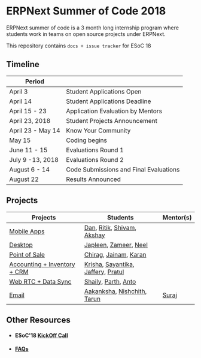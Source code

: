 # ERPNext Summer of Code 2018

ERPNext summer of code is a 3 month long internship program where students work in teams on open source projects under ERPNext.

This repository contains `docs + issue tracker` for ESoC 18 

## Timeline

| Period |  | 
| -------- | -------- | 
| April 3          | Student Applications Open             | 
| April 14         | Student Applications Deadline         | 
| April 15 - 23    |  Application Evaluation by Mentors    | 
|April 23, 2018    |  Student Projects Announcement        | 
| April 23 - May 14| Know Your Community                   | 
| May 15           |   Coding begins                       | 
| June 11 - 15     | Evaluations Round 1                   |
|  July 9 -13, 2018|Evaluations Round 2                    | 
|  August 6 - 14   | Code Submissions and Final Evaluations| 
|  August 22       | Results Announced                     | 


## Projects 


| Projects | Students | Mentor(s) |
| -------- | --------| -------- |
|[Mobile Apps](https://github.com/frappe/esoc-18/Projects/MobileApps.md)|[Dan](), [Ritik](https://), [Shivam](https://), [Akshay](https://)| |
|[Desktop](https://github.com/frappe/esoc-18/Projects/DESKTOP.md)|[Japleen](https://), [Zameer](https://), [Neel](https://)| |
|[Point of Sale](https://github.com/frappe/esoc-18/Projects/POS.md)|[Chirag](https://), [Jainam](https://), [Karan](https://)| |
|[Accounting + Inventory + CRM](https://github.com/frappe/esoc-18/Projects/ACCOUNTING.md)|[Krisha](https://), [Sayantika](https://), [Jaffery](https://), [Pratul](https://)| |
|[Web RTC + Data Sync](https://github.com/frappe/esoc-18/Projects/WebRTC.md)|[Shaily](https://), [Parth](https://), [Anto](https://)| |
|[Email](https://github.com/frappe/esoc-18/Projects/EMAIL.md)|[Aakanksha](https://github.com/accakks), [Nishchith](https://github.com/inishchith), [Tarun](https://github.com/meets2tarun) | [Suraj](https://github.com/surajshetty3416) |



## Other Resources

- #### ESoC'18 [KickOff Call](https://www.youtube.com/watch?v=EouMXf8PFoQ&index=3&list=PL3lFfCEoMxvxjt7kCdEjRitrhBpER7Txt)
- #### [FAQs](https://github.com/erpnext/foundation/wiki/ESOC-2018-FAQ)







